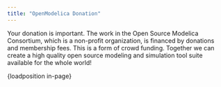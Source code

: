 ```yaml
---
title: "OpenModelica Donation"
---
```

<p>Your donation is important. The work in the Open Source Modelica Consortium, which is a non-profit organization, is financed by donations and membership fees. This is a form of crowd funding. Together we can create a high quality open source modeling and simulation tool suite available for the whole world!</p>
<p>{loadposition in-page}</p>